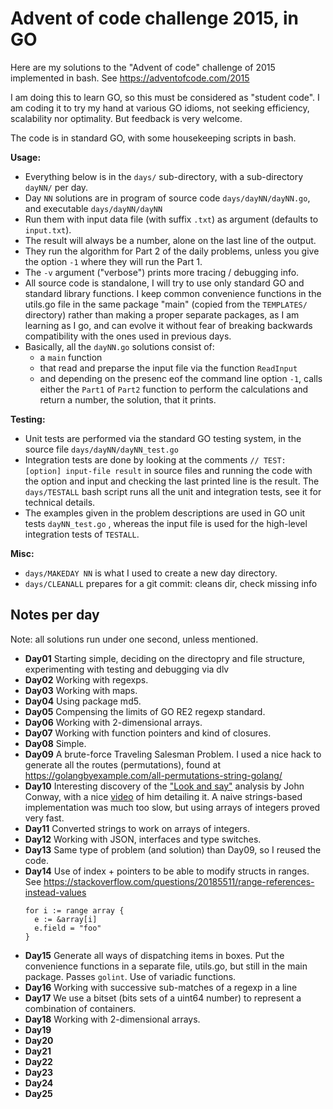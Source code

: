 # Advent of code challenge 2015, in GO

Here are my solutions to the "Advent of code" challenge of 2015 implemented in bash.
See https://adventofcode.com/2015

I am doing this to learn GO, so this must be considered as "student code". I am coding it to try my hand at various GO idioms, not seeking efficiency, scalability nor optimality. But feedback is very welcome.

The code is in standard GO, with some housekeeping scripts in bash.

**Usage:**

- Everything below is in the `days/` sub-directory, with a sub-directory `dayNN/` per day.
- Day `NN` solutions are in program of source code `days/dayNN/dayNN.go`, and executable `days/dayNN/dayNN`
- Run them with input data file (with suffix `.txt`) as argument (defaults to `input.txt`).
- The result will always be a number, alone on the last line of the output.
- They run the algorithm for Part 2 of the daily problems, unless you give the option `-1` where they will run the Part 1.
- The `-v` argument ("verbose") prints more tracing / debugging info.
- All source code is standalone, I will try to use only standard GO and standard library functions. I keep common convenience functions in the utils.go file in the same package "main" (copied from the `TEMPLATES/` directory) rather than making a proper separate packages, as I am learning as I go, and can evolve it without fear of breaking backwards compatibility with the ones used in previous days.
- Basically, all the `dayNN.go` solutions consist of:
  - a `main` function
  - that read and preparse the input file via the function `ReadInput`
  - and depending on the presenc eof the command line option `-1`, calls either the `Part1` of `Part2` function to perform the calculations and return a number, the solution, that it prints.

**Testing:**

- Unit tests are performed via the standard GO testing system, in the source file `days/dayNN/dayNN_test.go`
- Integration tests are done by looking at the comments `// TEST: [option] input-file result` in source files and running the code with the option and input and checking the last printed line is the result. The `days/TESTALL` bash script runs all the unit and integration tests, see it for technical details.
- The examples given in the problem descriptions are used in GO unit tests `dayNN_test.go` , whereas the input file is used for the high-level integration tests of `TESTALL`.

**Misc:**

- `days/MAKEDAY NN` is what I used to create a new day directory.
- `days/CLEANALL` prepares for a git commit: cleans dir, check missing info

## Notes per day
Note: all solutions run under one second, unless mentioned.
- **Day01** Starting simple, deciding on the directopry and file structure, experimenting with testing and debugging via dlv
- **Day02** Working with regexps.
- **Day03** Working with maps.
- **Day04** Using package md5.
- **Day05** Compensing the limits of GO RE2 regexp standard.
- **Day06** Working with 2-dimensional arrays.
- **Day07** Working with function pointers and kind of closures.
- **Day08** Simple.
- **Day09** A brute-force Traveling Salesman Problem. I used a nice hack to generate all the routes (permutations), found at https://golangbyexample.com/all-permutations-string-golang/
- **Day10** Interesting discovery of the ["Look and say"](https://en.wikipedia.org/wiki/Look-and-say_sequence) analysis by John Conway, with a nice [video](https://www.youtube.com/watch?v=ea7lJkEhytA) of him detailing it. A naive strings-based implementation was much too slow, but using arrays of integers proved very fast.
- **Day11** Converted strings to work on arrays of integers.
- **Day12** Working with JSON, interfaces and type switches.
- **Day13** Same type of problem (and solution) than Day09, so I reused the code.
- **Day14** Use of index + pointers to be able to modify structs in ranges. See https://stackoverflow.com/questions/20185511/range-references-instead-values
  ```
  for i := range array {
    e := &array[i]
    e.field = "foo"
  }
  ```
- **Day15** Generate all ways of dispatching items in boxes. Put the convenience functions in a separate file, utils.go, but still in the main package. Passes `golint`. Use of variadic functions.
- **Day16** Working with successive sub-matches of a regexp in a line
- **Day17** We use a bitset (bits sets of a uint64 number) to represent a combination of containers.
- **Day18** Working with 2-dimensional arrays.
- **Day19** 
- **Day20** 
- **Day21** 
- **Day22** 
- **Day23** 
- **Day24** 
- **Day25** 

